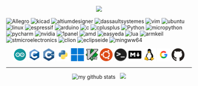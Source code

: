 <p align="center">    
  <img src="https://github.com/user-attachments/assets/3d954f47-bd92-458f-8beb-de753c76b96f" width="400px" />
</p>

<img alt="Allegro" src="https://img.shields.io/badge/-Allegro-FF5A00?style=flat-square&logo=Allegro&logoColor=white"/>
<img alt="kicad" src="https://img.shields.io/badge/-kicad-314CB0?style=flat-square&logo=kicad&logoColor=white"/>
<img alt="altiumdesigner" src="https://img.shields.io/badge/-altiumdesigner-A5915F?style=flat-square&logo=altiumdesigner&logoColor=white"/>
<img alt="dassaultsystemes" src="https://img.shields.io/badge/-dassaultsystemes-005386?style=flat-square&logo=dassaultsystemes&logoColor=white"/>
<img alt="vim" src="https://img.shields.io/badge/-vim-019733?style=flat-square&logo=vim&logoColor=white"/>
<img alt="ubuntu" src="https://img.shields.io/badge/-ubuntu-E95420?style=flat-square&logo=ubuntu&logoColor=white"/>
<img alt="linux" src="https://img.shields.io/badge/-linux-FCC624?style=flat-square&logo=linux&logoColor=white"/>
<img alt="espressif" src="https://img.shields.io/badge/-espressif-%23E7352C?style=flat-square&logo=espressif&logoColor=white"/>
<img alt="arduino" src="https://img.shields.io/badge/-arduino-%2300878F?style=flat-square&logo=arduino&logoColor=white"/>
<img alt="c" src="https://img.shields.io/badge/-c-%23A8B9CC?style=flat-square&logo=c&logoColor=white"/>
<img alt="cplusplus" src="https://img.shields.io/badge/-cplusplus-%2300599C?style=flat-square&logo=cplusplus&logoColor=white"/>
<img alt="Python" src="https://img.shields.io/badge/-python-%233776AB?style=flat-square&logo=Python&logoColor=white"/>
<img alt="micropython" src="https://img.shields.io/badge/-micropython-%232B2728?style=flat-square&logo=micropython&logoColor=white"/>
<img alt="pycharm" src="https://img.shields.io/badge/-pycharm-%23000000?style=flat-square&logo=pycharm&logoColor=white"/>
<img alt="nvidia" src="https://img.shields.io/badge/-nvidia-%2376B900?style=flat-square&logo=nvidia&logoColor=white"/>
<img alt="1panel" src="https://img.shields.io/badge/-1panel-%230854C1?style=flat-square&logo=1panel&logoColor=white"/>
<img alt="amd" src="https://img.shields.io/badge/-amd-%23ED1C24?style=flat-square&logo=amd&logoColor=white"/>
<img alt="easyeda" src="https://img.shields.io/badge/-easyeda-%231765F6?style=flat-square&logo=easyeda&logoColor=white"/>
<img alt="lua" src="https://img.shields.io/badge/-lua-%232C2D72?style=flat-square&logo=lua&logoColor=white"/>
<img alt="armkeil" src="https://img.shields.io/badge/-armkeil-%23394049?style=flat-square&logo=armkeil&logoColor=white"/>
<img alt="stmicroelectronics" src="https://img.shields.io/badge/-stmicroelectronics-%2303234B?style=flat-square&logo=stmicroelectronics&logoColor=white"/>
<img alt="clion" src="https://img.shields.io/badge/-clion-%23000000?style=flat-square&logo=clion&logoColor=white"/>
<img alt="eclipseide" src="https://img.shields.io/badge/-eclipseide-%232C2255?style=flat-square&logo=eclipseide&logoColor=white"/>
<img alt="mingww64" src="https://img.shields.io/badge/-mingww64-%23000000?style=flat-square&logo=mingww64&logoColor=white"/>
<img alt="" src=""/>
<img alt="" src=""/>
<img alt="" src=""/>
<img alt="" src=""/>

<p align="center">
  <code><img height="35" src="https://raw.githubusercontent.com/github/explore/f3e22f0dca2be955676bc70d6214b95b13354ee8/topics/arduino/arduino.png"></code>
  <code><img height="35" src="https://raw.githubusercontent.com/github/explore/f3e22f0dca2be955676bc70d6214b95b13354ee8/topics/c/c.png"></code>
  <code><img height="35" src="https://raw.githubusercontent.com/github/explore/180320cffc25f4ed1bbdfd33d4db3a66eeeeb358/topics/cpp/cpp.png"></code>
  <code><img height="35" src="https://raw.githubusercontent.com/github/explore/80688e429a7d4ef2fca1e82350fe8e3517d3494d/topics/python/python.png"></code>
  <code><img height="35" src="https://raw.githubusercontent.com/github/explore/379d49236d826364be968345e0a085d044108cff/topics/windows/windows.png"></code>
  <code><img height="35" src="https://raw.githubusercontent.com/github/explore/80688e429a7d4ef2fca1e82350fe8e3517d3494d/topics/vim/vim.png"></code>
  <code><img height="35" src="https://raw.githubusercontent.com/github/explore/80688e429a7d4ef2fca1e82350fe8e3517d3494d/topics/ubuntu/ubuntu.png"></code>
  <code><img height="35" src="https://raw.githubusercontent.com/github/explore/d92924b1d925bb134e308bd29c9de6c302ed3beb/topics/terminal/terminal.png"></code>
  <code><img height="35" src="https://raw.githubusercontent.com/github/explore/80688e429a7d4ef2fca1e82350fe8e3517d3494d/topics/markdown/markdown.png"></code>
  <code><img height="35" src="https://raw.githubusercontent.com/github/explore/80688e429a7d4ef2fca1e82350fe8e3517d3494d/topics/linux/linux.png"></code>
  <code><img height="35" src="https://raw.githubusercontent.com/github/explore/80688e429a7d4ef2fca1e82350fe8e3517d3494d/topics/google/google.png"></code>
  <code><img height="35" src="https://raw.githubusercontent.com/github/explore/89bdd9644f44d1b12180fd512b95574fe4c54617/topics/github-api/github-api.png"></code>
</p>

***

<p align="center">
  <img src="https://github-readme-stats.vercel.app/api?username=HwzLoveDz&theme=highcontrast&include_all_commits=true" alt="my github stats" height="190px" />
    &nbsp;
  <img src = "https://github-readme-stats.vercel.app/api/top-langs/?username=HwzLoveDz&langs_count=12&layout=compact&theme=highcontrast&include_all_commits=true" height="190px">
</p>
